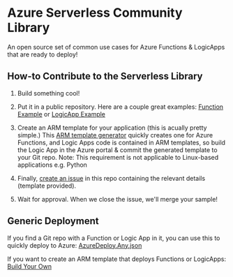 # Azure Serverless Community Library
An open source set of common use cases for Azure Functions & LogicApps that are ready to deploy!


## How-to Contribute to the Serverless Library

1) Build something cool! 

2) Put it in a public repository. Here are a couple great examples: [Function Example](https://github.com/jefking/fl-image-resize) or [LogicApp Example](https://github.com/Azure/azure-quickstart-templates/tree/master/101-logic-app-create)

2) Create an ARM template for your application (this is acually pretty simple.) This [ARM template generator](https://armbuilder.z5.web.core.windows.net/) quickly creates one for Azure Functions,  and Logic Apps code is contained in ARM templates, so build the Logic App in the Azure portal & commit the generated template to your Git repo. Note: This requirement is not applicable to Linux-based applications e.g. Python

3) Finally, [create an issue](https://github.com/Azure/FunctionLibrary/issues/new) in this repo containing the relevant details (template provided).

4) Wait for approval. When we close the issue, we'll merge your sample!


## Generic Deployment

If you find a Git repo with a Function or Logic App in it, you can use this to quickly deploy to Azure: [AzureDeploy.Any.json](https://github.com/jefking/FunctionLibrary/blob/master/azuredeploy.any.json)

If you want to create an ARM template that deploys Functions or LogicApps: 
[Build Your Own](https://armbuilder.z5.web.core.windows.net/)
